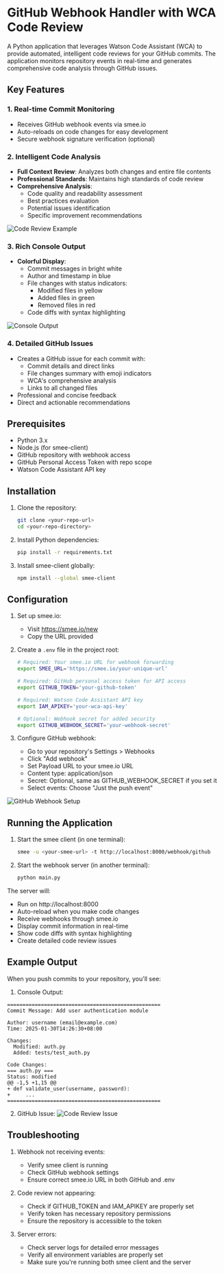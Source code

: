 # GitHub Webhook Handler with WCA Code Review

A Python application that leverages Watson Code Assistant (WCA) to provide automated, intelligent code reviews for your GitHub commits. The application monitors repository events in real-time and generates comprehensive code analysis through GitHub issues.

## Key Features

### 1. Real-time Commit Monitoring
- Receives GitHub webhook events via smee.io
- Auto-reloads on code changes for easy development
- Secure webhook signature verification (optional)

### 2. Intelligent Code Analysis
- **Full Context Review**: Analyzes both changes and entire file contents
- **Professional Standards**: Maintains high standards of code review
- **Comprehensive Analysis**:
  - Code quality and readability assessment
  - Best practices evaluation
  - Potential issues identification
  - Specific improvement recommendations

![Code Review Example](images/webhook-message.png)

### 3. Rich Console Output
- **Colorful Display**:
  - Commit messages in bright white
  - Author and timestamp in blue
  - File changes with status indicators:
    - Modified files in yellow
    - Added files in green
    - Removed files in red
  - Code diffs with syntax highlighting

![Console Output](images/issue-created.png)

### 4. Detailed GitHub Issues
- Creates a GitHub issue for each commit with:
  - Commit details and direct links
  - File changes summary with emoji indicators
  - WCA's comprehensive analysis
  - Links to all changed files
- Professional and concise feedback
- Direct and actionable recommendations

## Prerequisites

- Python 3.x
- Node.js (for smee-client)
- GitHub repository with webhook access
- GitHub Personal Access Token with repo scope
- Watson Code Assistant API key

## Installation

1. Clone the repository:
   ```bash
   git clone <your-repo-url>
   cd <your-repo-directory>
   ```

2. Install Python dependencies:
   ```bash
   pip install -r requirements.txt
   ```

3. Install smee-client globally:
   ```bash
   npm install --global smee-client
   ```

## Configuration

1. Set up smee.io:
   - Visit https://smee.io/new
   - Copy the URL provided

2. Create a `.env` file in the project root:
   ```bash
   # Required: Your smee.io URL for webhook forwarding
   export SMEE_URL='https://smee.io/your-unique-url'
   
   # Required: GitHub personal access token for API access
   export GITHUB_TOKEN='your-github-token'
   
   # Required: Watson Code Assistant API key
   export IAM_APIKEY='your-wca-api-key'
   
   # Optional: Webhook secret for added security
   export GITHUB_WEBHOOK_SECRET='your-webhook-secret'
   ```

3. Configure GitHub webhook:
   - Go to your repository's Settings > Webhooks
   - Click "Add webhook"
   - Set Payload URL to your smee.io URL
   - Content type: application/json
   - Secret: Optional, same as GITHUB_WEBHOOK_SECRET if you set it
   - Select events: Choose "Just the push event"

![GitHub Webhook Setup](images/webhook-setup.png)

## Running the Application

1. Start the smee client (in one terminal):
   ```bash
   smee -u <your-smee-url> -t http://localhost:8000/webhook/github
   ```

2. Start the webhook server (in another terminal):
   ```bash
   python main.py
   ```

The server will:
- Run on http://localhost:8000
- Auto-reload when you make code changes
- Receive webhooks through smee.io
- Display commit information in real-time
- Show code diffs with syntax highlighting
- Create detailed code review issues

## Example Output

When you push commits to your repository, you'll see:

1. Console Output:
```
==================================================
Commit Message: Add user authentication module

Author: username (email@example.com)
Time: 2025-01-30T14:26:30+08:00

Changes:
  Modified: auth.py
  Added: tests/test_auth.py

Code Changes:
=== auth.py ===
Status: modified
@@ -1,5 +1,15 @@
+ def validate_user(username, password):
+     ...
==================================================
```

2. GitHub Issue:
![Code Review Issue](images/review-issue.png)

## Troubleshooting

1. Webhook not receiving events:
   - Verify smee client is running
   - Check GitHub webhook settings
   - Ensure correct smee.io URL in both GitHub and .env

2. Code review not appearing:
   - Check if GITHUB_TOKEN and IAM_APIKEY are properly set
   - Verify token has necessary repository permissions
   - Ensure the repository is accessible to the token

3. Server errors:
   - Check server logs for detailed error messages
   - Verify all environment variables are properly set
   - Make sure you're running both smee client and the server